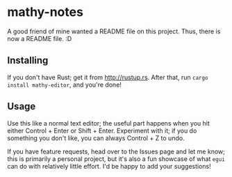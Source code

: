 # mathy-notes

A good friend of mine wanted a README file on this project. Thus, there is now a README file. :D

## Installing

If you don't have Rust; get it from http://rustup.rs. After that, run `cargo install mathy-editor`, and you're done!

## Usage

Use this like a normal text editor; the useful part happens when you hit either Control + Enter or Shift + Enter. Experiment with it; if you do something you don't like, you can always Control + Z to undo.

If you have feature requests, head over to the Issues page and let me know; this is primarily a personal project, but it's also a fun showcase of what `egui` can do with relatively little effort. I'd be happy to add your suggestions!
